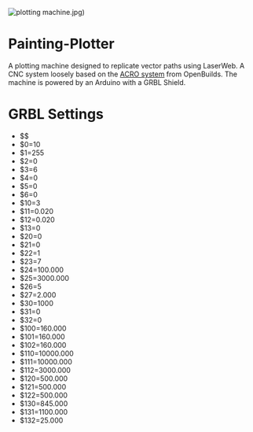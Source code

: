 ![plotting machine.jpg](https://github.com/badalmer/NoiseBench/blob/master/plotting%20machine.jpg))

# Painting-Plotter
A plotting machine designed to replicate vector paths using LaserWeb. A CNC system loosely based on the [ACRO system](https://openbuilds.com/builds/openbuilds-acro-system.5416/) from OpenBuilds. The machine is 
powered by an Arduino with a GRBL Shield.

# GRBL Settings
- $$
- $0=10
- $1=255
- $2=0
- $3=6
- $4=0
- $5=0
- $6=0
- $10=3
- $11=0.020
- $12=0.020
- $13=0
- $20=0
- $21=0
- $22=1
- $23=7
- $24=100.000
- $25=3000.000
- $26=5
- $27=2.000
- $30=1000
- $31=0
- $32=0
- $100=160.000
- $101=160.000
- $102=160.000
- $110=10000.000
- $111=10000.000
- $112=3000.000
- $120=500.000
- $121=500.000
- $122=500.000
- $130=845.000
- $131=1100.000
- $132=25.000
